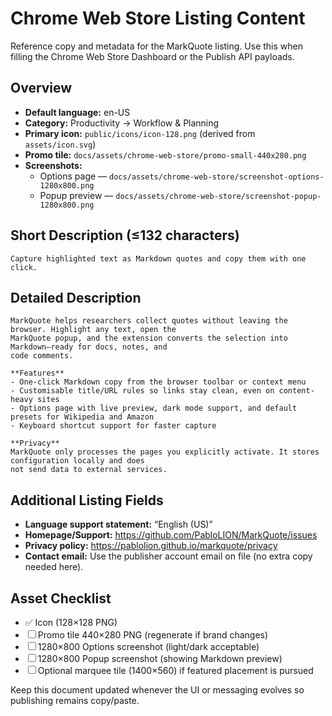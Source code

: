 # Chrome Web Store Listing Content

Reference copy and metadata for the MarkQuote listing. Use this when filling the Chrome Web Store
Dashboard or the Publish API payloads.

## Overview

- **Default language:** en-US
- **Category:** Productivity → Workflow & Planning
- **Primary icon:** `public/icons/icon-128.png` (derived from `assets/icon.svg`)
- **Promo tile:** `docs/assets/chrome-web-store/promo-small-440x280.png`
- **Screenshots:**
  - Options page — `docs/assets/chrome-web-store/screenshot-options-1280x800.png`
  - Popup preview — `docs/assets/chrome-web-store/screenshot-popup-1280x800.png`

## Short Description (≤132 characters)

```text
Capture highlighted text as Markdown quotes and copy them with one click.
```

## Detailed Description

```text
MarkQuote helps researchers collect quotes without leaving the browser. Highlight any text, open the
MarkQuote popup, and the extension converts the selection into Markdown—ready for docs, notes, and
code comments.

**Features**
- One-click Markdown copy from the browser toolbar or context menu
- Customisable title/URL rules so links stay clean, even on content-heavy sites
- Options page with live preview, dark mode support, and default presets for Wikipedia and Amazon
- Keyboard shortcut support for faster capture

**Privacy**
MarkQuote only processes the pages you explicitly activate. It stores configuration locally and does
not send data to external services.
```

## Additional Listing Fields

- **Language support statement:** “English (US)”
- **Homepage/Support:** <https://github.com/PabloLION/MarkQuote/issues>
- **Privacy policy:** <https://pablolion.github.io/markquote/privacy>
- **Contact email:** Use the publisher account email on file (no extra copy needed here).

## Asset Checklist

- ✅ Icon (128×128 PNG)
- ☐ Promo tile 440×280 PNG (regenerate if brand changes)
- ☐ 1280×800 Options screenshot (light/dark acceptable)
- ☐ 1280×800 Popup screenshot (showing Markdown preview)
- ☐ Optional marquee tile (1400×560) if featured placement is pursued

Keep this document updated whenever the UI or messaging evolves so publishing remains copy/paste.
